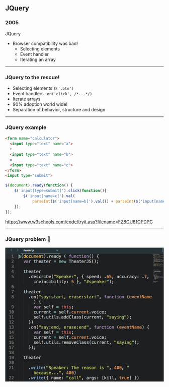 ## JQuery

<div class="timeline compact">
  <div class="container left">
    <div class="content">
      <h3>2005</h3>
      <p>JQuery</p>
    </div>
  </div>
</div>

* Browser compatibility was bad!
    * Selecting elements
    * Event handler
    * Iterating an array

---

### JQuery to the rescue!

* Selecting elements `$('.btn')`
* Event handlers `.on('click', /*...*/)`
* Iterate arrays
* 90% adoption world wide!
* Separation of behavior, structure and design

---

### JQuery example

```html
<form name="calculator">
  <input type="text" name="a">
  +
  <input type="text" name="b">
  =
  <input type="text" name="c">
</form>
<input type="submit">
```

```js
$(document).ready(function() {
    $('input[type=submit]').click(function(){
        $('input[name=c]').val(
        	parseInt($('input[name=b]').val()) + parseInt($('input[name=a]').val()));
    });
});
```

<!-- .element class="compact" -->


https://www.w3schools.com/code/tryit.asp?filename=FZ8GU61OPDPG <!-- .element target="_blank" class="reference" -->


---

### JQuery problem 🍝

![jquery-bad-example](/img/jquery-bad-example.png)


